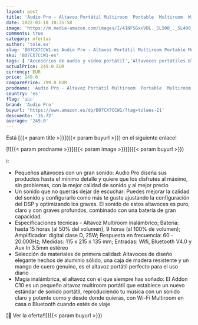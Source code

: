 ```yaml
---
layout: post
title: 'Audio Pro - Altavoz Portátil Multiroom  Portable  Multiroom  WiFi  Altavoz Bluetooth  Altavoz Inalámbrico  Batería  Apple Air Play  Spotify Connect  Addon C3  Negro'
date: 2022-03-18 10:35:58
image: 'https://m.media-amazon.com/images/I/41NFSGxvVDL._SL500_._SL400_.jpg'
comments: true
category: ofertas
author: 'tole.es'
slug: 'B07CX7CCW1-es Audio Pro - Altavoz Portátil Multiroom Portable Multiroom...'
sku: 'B07CX7CCW1-es'
tags: [ 'Accesorios de audio y vídeo portátil','Altavoces portátiles Bluetooth','Altavoces portátiles y altavoces con puerto dock','Audio y vídeo portátil','Electrónica','apple','audio pro', ]
actualPrice: 249.0 EUR
currency: EUR
price: 249.0
comparePrice: 299.0 EUR
prodname: 'Audio Pro - Altavoz Portátil Multiroom  Portable  Multiroom  WiFi  Altavoz Bluetooth  Altavoz Inalámbrico  Batería  Apple Air Play  Spotify Connect  Addon C3  Negro'
country: 'es'
flag: '🇪🇸'
brand: 'Audio Pro'
buyurl: 'https://www.amazon.es/dp/B07CX7CCW1/?tag=tolees-21'
descuento: '16.72'
average: '249.0'
---
```


Está [{{< param title >}}]({{< param buyurl >}}) en el siguiente enlace!

[![{{< param prodname >}}]({{< param image >}})]({{< param buyurl >}})

ℹ️:

- Pequeños altavoces con un gran sonido: Audio Pro diseña sus productos hasta el mínimo detalle y quiere que los disfrutes al máximo, sin problemas, con la mejor calidad de sonido y al mejor precio
- Un sonido que no querrás dejar de escuchar: Puedes mejorar la calidad del sonido y configurarlo como más te guste ajustando la configuración del DSP y optimizando los graves. El sonido de estos altavoces es puro, claro y con graves profundos, combinado con una batería de gran capacidad.
- Especificaciones técnicas - Altavoz Multiroom inalámbrico; Batería: hasta 15 horas (al 50% del volumen), 9 horas (al 100% de volumen); Amplificador: digital clase D, 25W; Respuesta en frecuencia: 60 - 20.000Hz; Medidas: 115 x 215 x 135 mm; Entradas: Wifi, Bluetooth V4.0 y Aux In 3.5mm estéreo
- Selección de materiales de primera calidad: Altavoces de diseño elegante hechos de aluminio sólido, una caja de madera resistente y un mango de cuero genuino, es el altavoz portátil perfecto para el uso diario
- Magia inalámbrica, el altavoz con el que siempre has soñado: El Addon C10 es un pequeño altavoz multiroom portátil que establece un nuevo estándar de sonido portátil, reproduciendo tu música con un sonido claro y potente como y desde donde quieras, con Wi-Fi Multiroom en casa o Bluetooth cuando estés de viaje

[🛒 Ver la oferta!!]({{< param buyurl >}})
